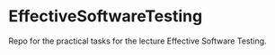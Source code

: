 # EffectiveSoftwareTesting
Repo for the practical tasks for the lecture Effective Software Testing.
